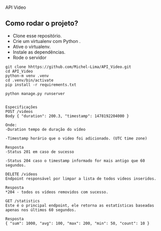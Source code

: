 
API Video

## Como rodar o projeto?

* Clone esse repositório.
* Crie um virtualenv com Python .
* Ative o virtualenv.
* Instale as dependências.
* Rode o servidor
```
git clone hhttps://github.com/Michel-Lima/API_Video.git
cd API_Video
python-m venv .venv
cd .venv/bin/activate
pip install -r requirements.txt
 
python manage.py runserver


Especificações
POST /videos
Body { "duration": 200.3, "timestamp": 1478192204000 }

Onde:
-Duration tempo de duração do vídeo

-Timestamp horário que o video foi adicionado. (UTC time zone)

Resposta
-Status 201 em caso de sucesso

-Status 204 caso o timestamp informado for mais antigo que 60 segundos.

DELETE /videos
Endpoint responsável por limpar a lista de todos videos inseridos.

Resposta
*204 - todos os vídeos removidos com sucesso.

GET /statistics
Este é o principal endpoint, ele retorna as estatísticas baseadas apenas nos últimos 60 segundos.

Resposta
{ "sum": 1000, "avg": 100, "max": 200, "min": 50, "count": 10 }
 
      
 
